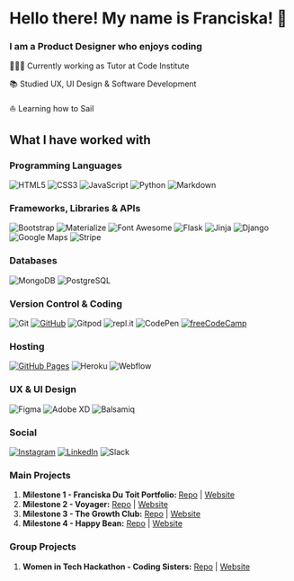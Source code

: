 # Hello there! My name is Franciska! 👋
### I am a Product Designer who enjoys coding

👩🏼‍💻 Currently working as Tutor at Code Institute

📚 Studied UX, UI Design & Software Development

⛵️ Learning how to Sail 

## What I have worked with

### Programming Languages 
![HTML5](https://img.shields.io/badge/HTML5%20-%23E34F26.svg?&style=for-the-badge&logo=HTML5&logoColor=FFFFFF)
![CSS3](https://img.shields.io/badge/CSS3%20-%231572B6.svg?&style=for-the-badge&logo=CSS3&logoColor=FFFFFF)
![JavaScript](https://img.shields.io/badge/JavaScript%20-%23323330.svg?&style=for-the-badge&logo=JavaScript&logoColor=F7DF1E)
![Python](https://img.shields.io/badge/Python%20-%23004D7A.svg?&style=for-the-badge&logo=python&logoColor=ffdf76)
![Markdown](https://img.shields.io/badge/Markdown%20-%23000000.svg?&style=for-the-badge&logo=Markdown&logoColor=FFFFFF)

### Frameworks, Libraries & APIs 
![Bootstrap](https://img.shields.io/badge/Bootstrap%20-%23563D7C.svg?&style=for-the-badge&logo=Bootstrap&logoColor=FFFFFF)
![Materialize](https://img.shields.io/badge/Materialize%20-%23EE6E73.svg?&style=for-the-badge&logo=Materialize&logoColor=FFFFFF)
![Font Awesome](https://img.shields.io/badge/Font%20Awesome%20-%23339AF0.svg?&style=for-the-badge&logo=Font%20Awesome&logoColor=FFFFFF)
![Flask](https://img.shields.io/badge/Flask%20-%23000000.svg?&style=for-the-badge&logo=Flask&logoColor=FFFFFF)
![Jinja](https://img.shields.io/badge/Jinja%20-%23000000.svg?&style=for-the-badge&logo=Jinja&logoColor=B41717)
![Django](https://img.shields.io/badge/Django%20-%23000000.svg?&style=for-the-badge&logo=Django&logoColor=B41717)
![Google Maps](https://img.shields.io/badge/Google%20Maps%20-%234285F4.svg?&style=for-the-badge&logo=Google%20Maps&logoColor=FFFFFF)
![Stripe](https://img.shields.io/badge/Stripe%20-%234285F4.svg?&style=for-the-badge&logo=Stripe&logoColor=FFFFFF)

### Databases 
![MongoDB](https://img.shields.io/badge/MongoDB%20-%233F2E1E.svg?&style=for-the-badge&logo=MongoDB&logoColor=47A248)
![PostgreSQL](https://img.shields.io/badge/PostgreSQL%20-%233F2E1E.svg?&style=for-the-badge&logo=PostgreSQL&logoColor=47A248)

### Version Control & Coding
![Git](https://img.shields.io/badge/Git%20-%23302F2F.svg?&style=for-the-badge&logo=Git&logoColor=F05032)
[![GitHub](https://img.shields.io/badge/GitHub%20-%23181717.svg?&style=for-the-badge&logo=GitHub&logoColor=FFFFFF)](https://github.com/Franciskadtt)
![Gitpod](https://img.shields.io/badge/Gitpod%20-%231D1D1D.svg?&style=for-the-badge&logo=Gitpod&logoColor=1AA6E4)
![repl.it](https://img.shields.io/badge/repl.it%20-%23101B30.svg?&style=for-the-badge&logo=repl.it&logoColor=93969C)
![CodePen](https://img.shields.io/badge/CodePen%20-%23000000.svg?&style=for-the-badge&logo=CodePen&logoColor=FFFFFF)
[![freeCodeCamp](https://img.shields.io/badge/freeCodeCamp%20-%2300471b.svg?&style=for-the-badge&logo=freeCodeCamp&logoColor=F1BE32)](https://www.freecodecamp.org/franciskadtt)

### Hosting 
[![GitHub Pages](https://img.shields.io/badge/GitHub%20Pages%20-%23181717.svg?&style=for-the-badge&logo=GitHub&logoColor=FFFFFF)](https://github.com/Franciskadtt)
![Heroku](https://img.shields.io/badge/Heroku%20-%23430098.svg?&style=for-the-badge&logo=Heroku&logoColor=FFFFFF)
![Webflow](https://img.shields.io/badge/Webflow%20-%23430098.svg?&style=for-the-badge&logo=Webflow&logoColor=FFFFFF)

### UX & UI Design
![Figma](https://img.shields.io/badge/Figma%20-%23EE6E73.svg?&style=for-the-badge&logo=Figma&logoColor=FFFFFF)
![Adobe XD](https://img.shields.io/badge/Adobe%20XD%20-%23450135.svg?&style=for-the-badge&logo=Adobe%20XD&logoColor=F75EEE)
![Balsamiq](https://img.shields.io/badge/Balsamiq%20-%23A60000.svg?&style=for-the-badge&logo=Balsamiq&logoColor=FFFFFF)

### Social
[![Instagram](https://img.shields.io/badge/Instagram%20-%23EE6E73.svg?&style=for-the-badge&logo=Instagram&logoColor=FFFFFF)](https://www.instagram.com/designed.byfranciska/)
[![LinkedIn](https://img.shields.io/badge/LinkedIn%20-%230A66C2.svg?&style=for-the-badge&logo=LinkedIn&logoColor=FFFFFF)](https://www.linkedin.com/in/franciskadutoit)
![Slack](https://img.shields.io/badge/Slack%20-%234A154B.svg?&style=for-the-badge&logo=Slack&logoColor=FFFFFF)

### Main Projects
1. <strong>Milestone 1 - Franciska Du Toit Portfolio: </strong><a href="https://github.com/Franciskadtt/franciskadutoit" alt="Franciska Du Toit Portfolio Repo" target="_blank" rel="noopener noreferrer">Repo</a> | <a href="https://franciskadtt.github.io/franciskadutoit/" alt="Franciska Du Toit Portfolio website" target="_blank">Website</a>
2. <strong>Milestone 2 - Voyager:</strong> </strong><a href="https://github.com/Franciskadtt/voyager" alt="Voyager Project Repo" target="_blank" rel="noopener noreferrer">Repo</a> | <a href="https://franciskadtt.github.io/voyager/" alt="Voyager project website" target="_blank" rel="noopener noreferrer">Website</a>
3. <strong>Milestone 3 - The Growth Club:</strong> </strong><a href="https://github.com/Franciskadtt/the-growth-club" alt="Growth Club Repo" target="_blank" rel="noopener noreferrer">Repo</a> | <a href="https://the-growth-club.herokuapp.com/" alt="Growth Club website" target="_blank" rel="noopener noreferrer">Website</a>
4. <strong>Milestone 4 - Happy Bean:</strong> </strong><a href="https://github.com/Franciskadtt/happybean" alt="Happy Bean Repo" target="_blank" rel="noopener noreferrer">Repo</a> | <a href="https://happybean.herokuapp.com/" alt="Growth Club website" target="_blank" rel="noopener noreferrer">Website</a>

### Group Projects
1. <strong>Women in Tech Hackathon - Coding Sisters:</strong> </strong><a href="https://github.com/Franciskadtt/women-in-tech-hackathon" alt="Coding Sisters Repo" target="_blank" rel="noopener noreferrer">Repo</a> | <a href="https://franciskadtt.github.io/women-in-tech-hackathon/" alt="Coding Sisters project website" target="_blank" rel="noopener noreferrer">Website</a>
